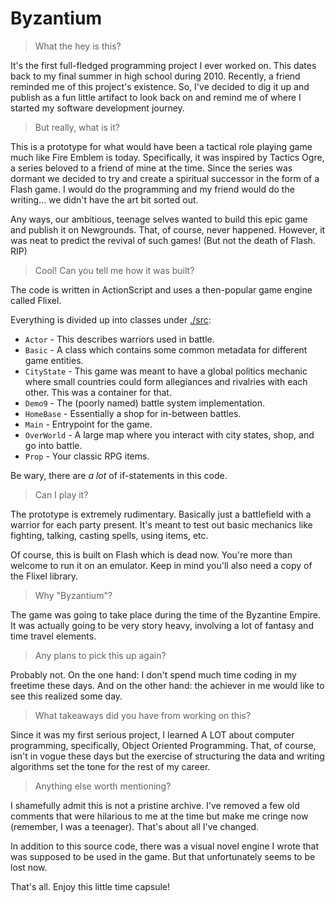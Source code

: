 # Byzantium

> What the hey is this?

It's the first full-fledged programming project I ever worked on. This dates back to
my final summer in high school during 2010. Recently, a friend reminded me of this project's
existence. So, I've decided to dig it up and publish as a fun little artifact to
look back on and remind me of where I started my software development journey.

> But really, what is it?

This is a prototype for what would have been a tactical role playing game much
like Fire Emblem is today. Specifically, it was inspired by Tactics Ogre, a series
beloved to a friend of mine at the time. Since the series was dormant we decided to try and
create a spiritual successor in the form of a Flash game. I would do the programming
and my friend would do the writing... we didn't have the art bit sorted out.

Any ways, our ambitious, teenage selves wanted to build this epic game and publish
it on Newgrounds. That, of course, never happened. However, it was neat to predict the
revival of such games! (But not the death of Flash. RIP)

> Cool! Can you tell me how it was built?

The code is written in ActionScript and uses a then-popular game engine called
Flixel.

Everything is divided up into classes under [./src](./src):

* `Actor` - This describes warriors used in battle.
* `Basic` - A class which contains some common metadata for different game entities.
* `CityState` - This game was meant to have a global politics mechanic where small countries could form allegiances and rivalries with each other. This was a container for that.
* `Demo9` - The (poorly named) battle system implementation.
* `HomeBase` - Essentially a shop for in-between battles.
* `Main` - Entrypoint for the game.
* `OverWorld` - A large map where you interact with city states, shop, and go into battle.
* `Prop` - Your classic RPG items.

Be wary, there are _a lot_ of if-statements in this code.

> Can I play it?

The prototype is extremely rudimentary. Basically just a battlefield with a
warrior for each party present. It's meant to test out basic mechanics like fighting,
talking, casting spells, using items, etc.

Of course, this is built on Flash which is dead now. You're more than welcome to run it on an emulator. Keep in mind 
you'll also need a copy of the Flixel library.

> Why "Byzantium"?

The game was going to take place during the time of the Byzantine Empire. It was actually going to be very story heavy,
involving a lot of fantasy and time travel elements.

> Any plans to pick this up again?

Probably not. On the one hand: I don't spend much time coding in my freetime these days. And on the other hand: the 
achiever in me would like to see this realized some day.

> What takeaways did you have from working on this?

Since it was my first serious project, I learned A LOT about computer programming,
specifically, Object Oriented Programming. That, of course, isn't in vogue these
days but the exercise of structuring the data and writing algorithms set the tone
for the rest of my career.

> Anything else worth mentioning?

I shamefully admit this is not a pristine archive. I've removed a few old comments
that were hilarious to me at the time but make me cringe now (remember, I was a
teenager). That's about all I've changed.

In addition to this source code, there was a visual novel engine I wrote that
was supposed to be used in the game. But that unfortunately seems to be lost now.

That's all. Enjoy this little time capsule!
